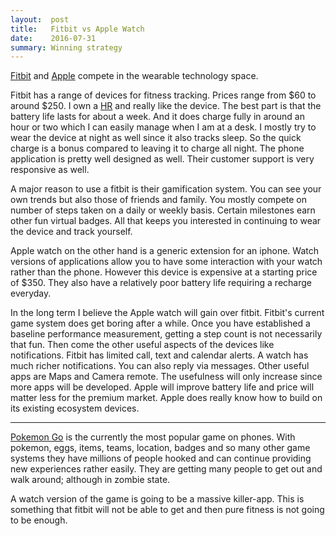 ```yaml
---
layout:  post
title:   Fitbit vs Apple Watch
date:    2016-07-31
summary: Winning strategy
---
```


[Fitbit](http://fitbit.com) and [Apple](http://www.apple.com/watch/) compete in the wearable technology space.

Fitbit has a range of devices for fitness tracking. Prices range from $60 to around $250. I own a [HR](https://www.fitbit.com/chargehr) and really like the device. The best part is that the battery life lasts for about a week. And it does charge fully in around an hour or two which I can easily manage when I am at a desk. I mostly try to wear the device at night as well since it also tracks sleep. So the quick charge is a bonus compared to leaving it to charge all night. The phone application is pretty well designed as well. Their customer support is very responsive as well.

A major reason to use a fitbit is their gamification system. You can see your own trends but also those of friends and family. You mostly compete on number of steps taken on a daily or weekly basis. Certain milestones earn other fun virtual badges. All that keeps you interested in continuing to wear the device and track yourself.

Apple watch on the other hand is a generic extension for an iphone. Watch versions of applications allow you to have some interaction with your watch rather than the phone. However this device is expensive at a starting price of $350. They also have a relatively poor battery life requiring a recharge everyday.

In the long term I believe the Apple watch will gain over fitbit. Fitbit's current game system does get boring after a while. Once you have established a baseline performance measurement, getting a step count is not necessarily that fun. Then come the other useful aspects of the devices like notifications. Fitbit has limited call, text and calendar alerts. A watch has much richer notifications. You can also reply via messages. Other useful apps are Maps and Camera remote. The usefulness will only increase since more apps will be developed. Apple will improve battery life and price will matter less for the premium market. Apple does really know how to build on its existing ecosystem devices.

-------------------

[Pokemon Go](http://www.pokemongo.com) is the currently the most popular game on phones. With pokemon, eggs, items, teams, location, badges and so many other game systems they have millions of people hooked and can continue providing new experiences rather easily. They are getting many people to get out and walk around; although in zombie state.

A watch version of the game is going to be a massive killer-app. This is something that fitbit will not be able to get and then pure fitness is not going to be enough.
